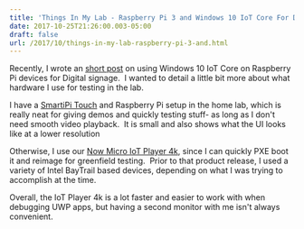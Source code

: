 ```yaml
---
title: 'Things In My Lab - Raspberry Pi 3 and Windows 10 IoT Core For Digital Signage'
date: 2017-10-25T21:26:00.003-05:00
draft: false
url: /2017/10/things-in-my-lab-raspberry-pi-3-and.html
---
```


Recently, I wrote an [short post](http://nowmicro.com/blog/raspberry-pi-3-and-windows-10-iot-core-for-digital-signage) on using Windows 10 IoT Core on Raspberry Pi devices for Digital signage.  I wanted to detail a little bit more about what hardware I use for testing in the lab.  
  
I have a [SmartiPi Touch](https://www.adafruit.com/product/3187) and Raspberry Pi setup in the home lab, which is really neat for giving demos and quickly testing stuff- as long as I don't need smooth video playback.  It is small and also shows what the UI looks like at a lower resolution  
  
Otherwise, I use our [Now Micro IoT Player 4k](http://nowmicroplayers.com/Embedded/MP%2FIoTPlayer), since I can quickly PXE boot it and reimage for greenfield testing.  Prior to that product release, I used a variety of Intel BayTrail based devices, depending on what I was trying to accomplish at the time.  
  
Overall, the IoT Player 4k is a lot faster and easier to work with when debugging UWP apps, but having a second monitor with me isn't always convenient.
